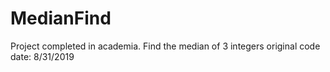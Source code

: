 # MedianFind
Project completed in academia. Find the median of 3 integers 
original code date: 8/31/2019
